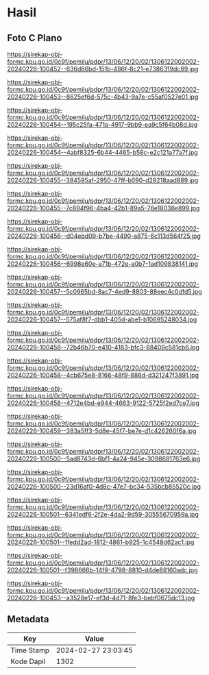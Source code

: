 # Hasil

## Foto C Plano

https://sirekap-obj-formc.kpu.go.id/0c9f/pemilu/pdpr/13/06/12/20/02/1306122002002-20240226-100452--636d86bd-151b-486f-8c21-e7386319dc89.jpg

https://sirekap-obj-formc.kpu.go.id/0c9f/pemilu/pdpr/13/06/12/20/02/1306122002002-20240226-100453--8625ef6d-575c-4b43-9a7e-c55af0527e01.jpg

https://sirekap-obj-formc.kpu.go.id/0c9f/pemilu/pdpr/13/06/12/20/02/1306122002002-20240226-100454--195c25fa-471a-4917-9bb9-ea9c5f64b08d.jpg

https://sirekap-obj-formc.kpu.go.id/0c9f/pemilu/pdpr/13/06/12/20/02/1306122002002-20240226-100454--4abf8325-6b44-4465-b58c-e2c121a77a7f.jpg

https://sirekap-obj-formc.kpu.go.id/0c9f/pemilu/pdpr/13/06/12/20/02/1306122002002-20240226-100455--384595af-2950-47ff-b090-d29218aad889.jpg

https://sirekap-obj-formc.kpu.go.id/0c9f/pemilu/pdpr/13/06/12/20/02/1306122002002-20240226-100455--7c894f96-4ba4-42b1-89a5-76e18038e899.jpg

https://sirekap-obj-formc.kpu.go.id/0c9f/pemilu/pdpr/13/06/12/20/02/1306122002002-20240226-100456--d04ebd09-b7be-4490-a875-6c113d564f25.jpg

https://sirekap-obj-formc.kpu.go.id/0c9f/pemilu/pdpr/13/06/12/20/02/1306122002002-20240226-100456--6998e60e-a71b-472e-a0b7-1ad109838141.jpg

https://sirekap-obj-formc.kpu.go.id/0c9f/pemilu/pdpr/13/06/12/20/02/1306122002002-20240226-100457--5c0965bd-8ac7-4ed9-8803-88eec4c0dfd5.jpg

https://sirekap-obj-formc.kpu.go.id/0c9f/pemilu/pdpr/13/06/12/20/02/1306122002002-20240226-100457--575af8f7-dbb1-405d-abe1-b10695248034.jpg

https://sirekap-obj-formc.kpu.go.id/0c9f/pemilu/pdpr/13/06/12/20/02/1306122002002-20240226-100458--72b46b70-e410-4183-bfc3-88408c581cb6.jpg

https://sirekap-obj-formc.kpu.go.id/0c9f/pemilu/pdpr/13/06/12/20/02/1306122002002-20240226-100458--4cb675e8-8166-48f9-886d-d321247f3891.jpg

https://sirekap-obj-formc.kpu.go.id/0c9f/pemilu/pdpr/13/06/12/20/02/1306122002002-20240226-100458--4712e4bd-e944-4663-9122-5725f2ed7ce7.jpg

https://sirekap-obj-formc.kpu.go.id/0c9f/pemilu/pdpr/13/06/12/20/02/1306122002002-20240226-100459--383a5ff3-5d8e-45f7-be7e-d1c426260f6a.jpg

https://sirekap-obj-formc.kpu.go.id/0c9f/pemilu/pdpr/13/06/12/20/02/1306122002002-20240226-100500--5ad8743d-6bf1-4a24-945e-3098681763e6.jpg

https://sirekap-obj-formc.kpu.go.id/0c9f/pemilu/pdpr/13/06/12/20/02/1306122002002-20240226-100500--23d16af0-4d8c-47e7-bc34-535bcb85520c.jpg

https://sirekap-obj-formc.kpu.go.id/0c9f/pemilu/pdpr/13/06/12/20/02/1306122002002-20240226-100501--6341edf6-2f2e-4da2-9d59-30555670959a.jpg

https://sirekap-obj-formc.kpu.go.id/0c9f/pemilu/pdpr/13/06/12/20/02/1306122002002-20240226-100501--1fedd2ad-1812-4861-b925-1c4548d62ac1.jpg

https://sirekap-obj-formc.kpu.go.id/0c9f/pemilu/pdpr/13/06/12/20/02/1306122002002-20240226-100501--f398666b-14f9-4798-8810-d4de88160adc.jpg

https://sirekap-obj-formc.kpu.go.id/0c9f/pemilu/pdpr/13/06/12/20/02/1306122002002-20240226-100453--a3528e17-ef3d-4d71-8fe3-bebf0675dc13.jpg


## Metadata

| Key        | Value               |
| ---------- | ------------------- |
| Time Stamp | 2024-02-27 23:03:45 |
| Kode Dapil | 1302                |



